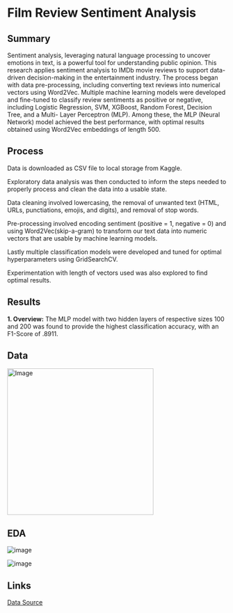 # Film Review Sentiment Analysis

Summary
---

Sentiment analysis, leveraging natural language processing to uncover emotions in text, is a
powerful tool for understanding public opinion. This research applies sentiment analysis to IMDb movie
reviews to support data-driven decision-making in the entertainment industry. The process began with
data pre-processing, including converting text reviews into numerical vectors using Word2Vec. Multiple
machine learning models were developed and fine-tuned to classify review sentiments as positive or
negative, including Logistic Regression, SVM, XGBoost, Random Forest, Decision Tree, and a Multi-
Layer Perceptron (MLP). Among these, the MLP (Neural Network) model achieved the best performance, with optimal
results obtained using Word2Vec embeddings of length 500.

Process
---
Data is downloaded as CSV file to local storage from Kaggle.

Exploratory data analysis was then conducted to inform the steps needed to properly process and clean the data into a usable state.

Data cleaning involved lowercasing, the removal of unwanted text (HTML, URLs, punctiations, emojis, and digits), and removal of stop words.

Pre-processing involved encoding sentiment (positive = 1, negative = 0) and using Word2Vec(skip-a-gram) to transform our text data into numeric vectors that are usable by machine learning models.

Lastly multiple classification models were developed and tuned for optimal hyperparameters using GridSearchCV.

Experimentation with length of vectors used was also explored to find optimal results.

Results
---
**1. Overview:**  The MLP model with two hidden layers of respective sizes 100 and 200 was found to provide the highest classification accuracy, with an F1-Score of .8911. 

Data
---
<img width="336" alt="Image" src="https://github.com/user-attachments/assets/e393f947-9ec9-4086-90b0-4caf4d4cf420" />

EDA
---
![image](https://github.com/user-attachments/assets/8259caaf-c55a-4f92-8bff-ce37321bb9c8)

![image](https://github.com/user-attachments/assets/687624b9-724f-40ce-b8f4-a93c026fc079)



Links
---
[Data Source](https://www.kaggle.com/datasets/lakshmi25npathi/imdb-dataset-of-50k-movie-reviews/data)

